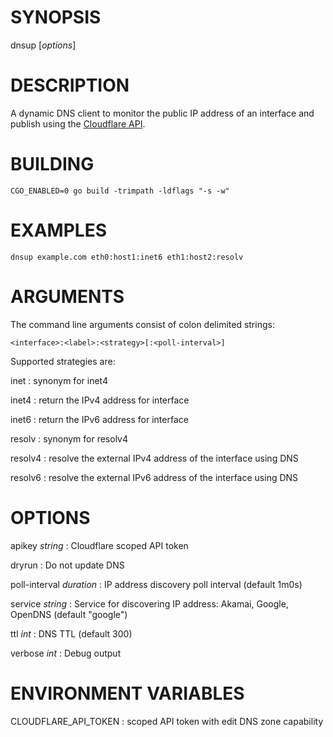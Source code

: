 # SYNOPSIS

dnsup [*options*] <domain> <interface>

# DESCRIPTION

A dynamic DNS client to monitor the public IP address of an interface and
publish using the [Cloudflare API](https://developers.cloudflare.com/api/operations/dns-records-for-a-zone-update-dns-record).

# BUILDING

    CGO_ENABLED=0 go build -trimpath -ldflags "-s -w"

# EXAMPLES

    dnsup example.com eth0:host1:inet6 eth1:host2:resolv

# ARGUMENTS

The command line arguments consist of colon delimited strings:

    <interface>:<label>:<strategy>[:<poll-interval>]

Supported strategies are:

inet
: synonym for inet4

inet4
: return the IPv4 address for interface

inet6
: return the IPv6 address for interface

resolv
: synonym for resolv4

resolv4
: resolve the external IPv4 address of the interface using DNS

resolv6
: resolve the external IPv6 address of the interface using DNS

# OPTIONS

apikey *string*
: Cloudflare scoped API token

dryrun
: Do not update DNS

poll-interval *duration*
:	IP address discovery poll interval (default 1m0s)

service *string*
: Service for discovering IP address: Akamai, Google, OpenDNS (default "google")

ttl *int*
: DNS TTL (default 300)

verbose *int*
: Debug output

# ENVIRONMENT VARIABLES

CLOUDFLARE_API_TOKEN
: scoped API token with edit DNS zone capability
